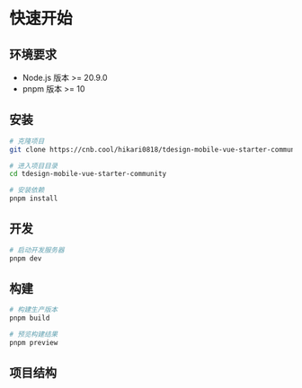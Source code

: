 # 快速开始

## 环境要求

- Node.js 版本 >= 20.9.0
- pnpm 版本 >= 10

## 安装

```bash
# 克隆项目
git clone https://cnb.cool/hikari0818/tdesign-mobile-vue-starter-community.git

# 进入项目目录
cd tdesign-mobile-vue-starter-community

# 安装依赖
pnpm install
```

## 开发

```bash
# 启动开发服务器
pnpm dev
```

## 构建

```bash
# 构建生产版本
pnpm build

# 预览构建结果
pnpm preview
```

## 项目结构
